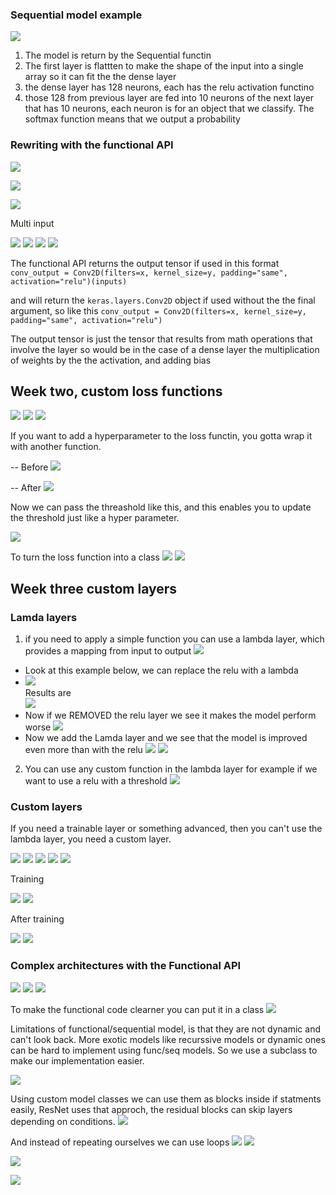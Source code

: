 
### Sequential model example
![](screenshots/2021-10-05-04-21-03.png)
1. The model is return by the Sequential functin
2. The first layer is flattten to make the shape of the input into a single array so it can fit the the dense layer
3. the dense layer has 128 neurons, each has the relu activation functino
4. those 128 from previous layer are fed into 10 neurons of the next layer that has 10 neurons, each neuron is for an object that we classify. The softmax function means that we output a probability


### Rewriting with the functional API
![](screenshots/2021-10-05-04-28-31.png)



![](screenshots/2021-10-10-14-15-12.png)

![](screenshots/2021-10-10-14-56-59.png)


Multi input

![](screenshots/2021-10-11-12-40-11.png) ![](screenshots/2021-10-11-12-41-34.png)   ![](screenshots/2021-10-11-12-40-30.png)
![](screenshots/2021-10-11-12-41-46.png)


The functional API returns the output tensor if used in this format
`conv_output = Conv2D(filters=x, kernel_size=y, padding="same", activation="relu")(inputs)`

and will return the `keras.layers.Conv2D` object if used without the the final argument, so like this
`conv_output = Conv2D(filters=x, kernel_size=y, padding="same", activation="relu")`


The output tensor is just the tensor that results from math operations that involve the layer so would be in the case of a dense layer the multiplication of weights by the the activation, and adding bias

## Week two, custom loss functions

![](screenshots/2021-10-16-17-34-19.png)
![](screenshots/2021-10-16-17-44-55.png)
![](screenshots/2021-10-16-17-49-31.png)


If you want to add a hyperparameter to the loss functin, you gotta wrap it with another function.

-- Before
![](screenshots/2021-10-16-17-55-31.png)

-- After
![](screenshots/2021-10-16-17-55-55.png)


Now we can pass the threashold like this, and this enables you to update the threshold just like a hyper parameter.

![](screenshots/2021-10-16-17-55-00.png)


To turn the loss function into a class ![](screenshots/2021-10-16-18-01-20.png)
![](screenshots/2021-10-16-18-02-53.png)


## Week three custom layers

### Lamda layers

1. if you need to apply a simple function you can use a lambda layer, which provides a mapping from input to output ![](screenshots/2021-10-24-03-27-15.png)
- Look at this example below, we can replace the relu with a lambda
- ![](screenshots/2021-10-24-03-29-45.png) <br> Results are <br> ![](screenshots/2021-10-24-03-30-20.png)
- Now if we REMOVED the relu layer we see it makes the model perform worse ![](screenshots/2021-10-24-03-33-16.png)
- Now we add the Lamda layer and we see that the model is improved even more than with the relu ![](screenshots/2021-10-24-03-33-50.png) ![](screenshots/2021-10-24-03-34-04.png)
  
2. You can use any custom function in the lambda layer for example if we want to use a relu with a threshold ![](screenshots/2021-10-24-03-36-32.png)

### Custom layers

If you need a trainable layer or something advanced, then you can't use the lambda layer, you need a custom layer.

![](screenshots/2021-10-24-03-58-32.png)
![](screenshots/2021-10-24-03-59-10.png)
![](screenshots/2021-10-24-04-00-06.png)
![](screenshots/2021-10-24-04-07-40.png)
![](screenshots/2021-10-24-04-11-42.png)

Training 

![](screenshots/2021-10-24-04-13-22.png)
![](screenshots/2021-10-24-04-13-57.png)

After training

![](screenshots/2021-10-24-04-14-59.png)
![](screenshots/2021-10-24-04-15-13.png)


### Complex architectures with the Functional API

![](screenshots/2021-10-30-13-22-04.png)
![](screenshots/2021-10-30-13-22-22.png)
![](screenshots/2021-10-30-13-23-17.png)

To make the functional code clearner you can put it in a class
![](screenshots/2021-10-30-13-46-35.png)

Limitations of functional/sequential model, is that they are not dynamic and can't look back. More exotic models like recurssive models or dynamic ones can be hard to implement using func/seq models. So we use a subclass to make our implementation easier.

![](screenshots/2021-10-30-14-37-11.png)

Using custom model classes we can use them as blocks inside if statments easily, ResNet uses that approch, the residual blocks can skip layers depending on conditions.
![](screenshots/2021-10-30-15-14-30.png)

And instead of repeating ourselves we can use loops ![](screenshots/2021-10-30-15-16-09.png) ![](screenshots/2021-10-30-15-16-30.png)

![](screenshots/2021-10-30-15-29-57.png)

![](screenshots/2021-10-30-15-30-46.png)